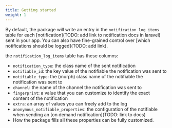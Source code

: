 ```yaml
---
title: Getting started
weight: 1
---
```


By default, the package will write an entry in the `notification_log_items` table for each [notification](TODO: add link to notification docs in laravel) sent in your app. You can also have fine-grained control over [which notifications should be logged](TODO: add link).

the `notification_log_items` table has these columns:

- `notification_type`: the class name of the sent notification
- `notifiable_id`: the key value of the notifiable the notification was sent to
- `notifiable_type`: the (morph) class name of the notifiable the notification was sent to
- `channel`: the name of the channel the notification was sent to
- `fingerprint`: a value that you can customize to identify the exact content of the notification
- `extra`: an array of values you can freely add to the log
- `anonymous_notifiable_properties`: the configuration of the notifiable when sending an [on demand notification](TODO: link to docs)
- 
  How the package fills all these properties can be fully customized.
